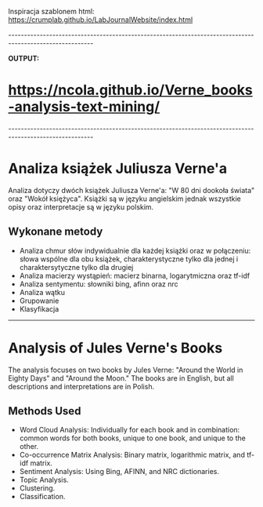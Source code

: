 Inspiracja szablonem html: <https://crumplab.github.io/LabJournalWebsite/index.html>

\-\-\-\-\-\-\-\-\-\-\-\-\-\-\-\-\-\-\-\-\-\-\-\-\-\-\-\-\-\-\-\-\-\-\-\-\-\-\-\-\-\-\-\-\-\-\-\-\-\-\-\-\-\-\-\-\-\-\-\-\-\-\-\-\-\-\-\-\-\-\-\-\-\-\-\-\-\-\-\-\-\-\-\-\-\-\-\-\-\-\-\-\-\-\-\-\-\-\-\-\-\-\-\--

**OUTPUT:**

# <https://ncola.github.io/Verne_books-analysis-text-mining/>

\-\-\-\-\-\-\-\-\-\-\-\-\-\-\-\-\-\-\-\-\-\-\-\-\-\-\-\-\-\-\-\-\-\-\-\-\-\-\-\-\-\-\-\-\-\-\-\-\-\-\-\-\-\-\-\-\-\-\-\-\-\-\-\-\-\-\-\-\-\-\-\-\-\-\-\-\-\-\-\-\-\-\-\-\-\-\-\-\-\-\-\-\-\-\-\-\-\-\-\-\-\-\-\--

# Analiza książek Juliusza Verne'a

Analiza dotyczy dwóch książek Juliusza Verne'a: "W 80 dni dookoła świata" oraz "Wokół księżyca". Książki są w języku angielskim jednak wszystkie opisy oraz interpretacje są w języku polskim.

## Wykonane metody

-   Analiza chmur słów indywidualnie dla każdej książki oraz w połączeniu: słowa wspólne dla obu książek, charakterystyczne tylko dla jednej i charaktersytyczne tylko dla drugiej
-   Analiza macierzy wystąpień: macierz binarna, logarytmiczna oraz tf-idf
-   Analiza sentymentu: słowniki bing, afinn oraz nrc
-   Analiza wątku
-   Grupowanie
-   Klasyfikacja

------------------------------------------------------------------------

# Analysis of Jules Verne's Books

The analysis focuses on two books by Jules Verne: "Around the World in Eighty Days" and "Around the Moon." The books are in English, but all descriptions and interpretations are in Polish.

## Methods Used

-   Word Cloud Analysis: Individually for each book and in combination: common words for both books, unique to one book, and unique to the other.
-   Co-occurrence Matrix Analysis: Binary matrix, logarithmic matrix, and tf-idf matrix.
-   Sentiment Analysis: Using Bing, AFINN, and NRC dictionaries.
-   Topic Analysis.
-   Clustering.
-   Classification.

